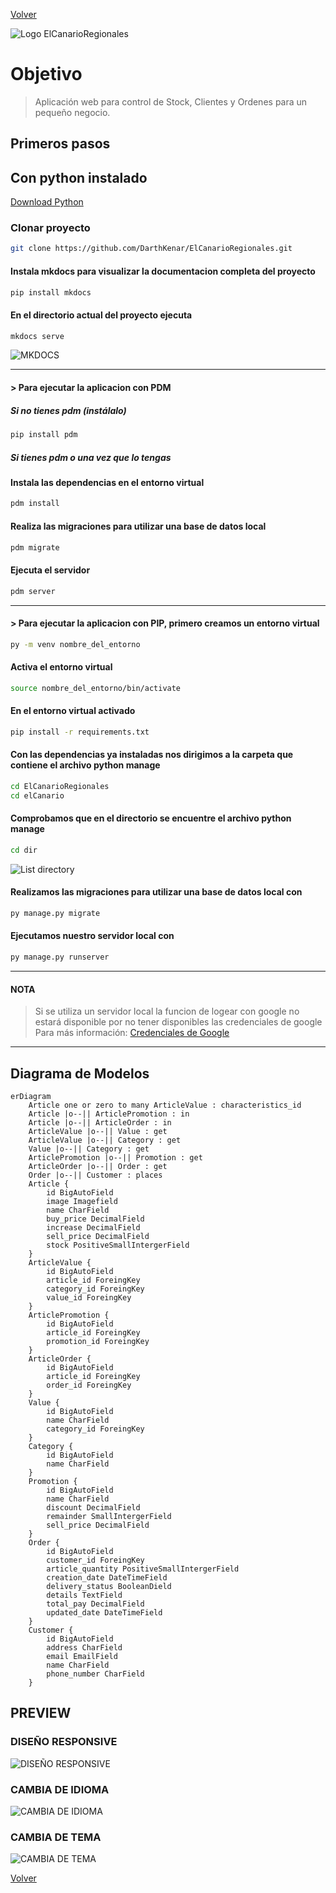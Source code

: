 [Volver][volver]

![Logo ElCanarioRegionales](images/logo-header.png)

# Objetivo

> Aplicación web para control de Stock, Clientes y Ordenes para un pequeño negocio.

## Primeros pasos

## Con python instalado

[Download Python](https://www.python.org/downloads/release/python-3120/)

### Clonar proyecto

```bash
git clone https://github.com/DarthKenar/ElCanarioRegionales.git
```

#### Instala mkdocs para visualizar la documentacion completa del proyecto

```bash
pip install mkdocs
```

#### En el directorio actual del proyecto ejecuta

```bash
mkdocs serve
```

![MKDOCS](images/mkdocs.png)

---

#### > Para ejecutar la aplicacion con PDM

##### Si no tienes pdm (instálalo)

```bash
pip install pdm
```

##### Si tienes pdm o una vez que lo tengas

#### Instala las dependencias en el entorno virtual

```bash
pdm install
```

#### Realiza las migraciones para utilizar una base de datos local

```bash
pdm migrate
```

#### Ejecuta el servidor

```bash
pdm server
```

---

#### > Para ejecutar la aplicacion con PIP, primero creamos un entorno virtual

```bash
py -m venv nombre_del_entorno
```

#### Activa el entorno virtual

```bash
source nombre_del_entorno/bin/activate
```

#### En el entorno virtual activado

```bash
pip install -r requirements.txt
```

#### Con las dependencias ya instaladas nos dirigimos a la carpeta que contiene el archivo python manage

```bash
cd ElCanarioRegionales
cd elCanario
```

#### Comprobamos que en el directorio se encuentre el archivo python manage

```bash
cd dir
```

![List directory](../docs/images/path.png)

#### Realizamos las migraciones para utilizar una base de datos local con

```bash
py manage.py migrate
```

#### Ejecutamos nuestro servidor local con

```bash
py manage.py runserver
```

---

#### NOTA

> Si se utiliza un servidor local la funcion de logear con google no estará disponible por no tener disponibles las credenciales de google
> Para más información: [Credenciales de Google](https://console.cloud.google.com/apis/credentials)

---

## Diagrama de Modelos

```mermaid
erDiagram 
    Article one or zero to many ArticleValue : characteristics_id
    Article |o--|| ArticlePromotion : in
    Article |o--|| ArticleOrder : in
    ArticleValue |o--|| Value : get
    ArticleValue |o--|| Category : get
    Value |o--|| Category : get
    ArticlePromotion |o--|| Promotion : get
    ArticleOrder |o--|| Order : get
    Order |o--|| Customer : places
    Article {
        id BigAutoField
        image Imagefield
        name CharField
        buy_price DecimalField
        increase DecimalField
        sell_price DecimalField
        stock PositiveSmallIntergerField
    }
    ArticleValue {
        id BigAutoField
        article_id ForeingKey
        category_id ForeingKey
        value_id ForeingKey
    }
    ArticlePromotion {
        id BigAutoField
        article_id ForeingKey
        promotion_id ForeingKey
    }
    ArticleOrder {
        id BigAutoField
        article_id ForeingKey
        order_id ForeingKey
    }
    Value {
        id BigAutoField
        name CharField
        category_id ForeingKey
    }
    Category {
        id BigAutoField
        name CharField
    }
    Promotion {
        id BigAutoField
        name CharField
        discount DecimalField
        remainder SmallIntergerField
        sell_price DecimalField
    }
    Order {
        id BigAutoField
        customer_id ForeingKey
        article_quantity PositiveSmallIntergerField
        creation_date DateTimeField
        delivery_status BooleanDield
        details TextField
        total_pay DecimalField
        updated_date DateTimeField
    }
    Customer {
        id BigAutoField
        address CharField
        email EmailField
        name CharField
        phone_number CharField
    }
```

## PREVIEW

### DISEÑO RESPONSIVE

![DISEÑO RESPONSIVE](images/responsive_design.png)

### CAMBIA DE IDIOMA

![CAMBIA DE IDIOMA](images/switch-lenguage.gif)

### CAMBIA DE TEMA

![CAMBIA DE TEMA](images/switch-theme.gif)

[Volver][volver]

[volver]: /README.md

